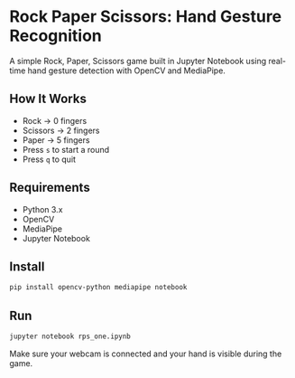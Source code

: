 # Rock Paper Scissors: Hand Gesture Recognition

A simple Rock, Paper, Scissors game built in Jupyter Notebook using real-time hand gesture detection with OpenCV and MediaPipe.

## How It Works

- Rock → 0 fingers  
- Scissors → 2 fingers  
- Paper → 5 fingers  
- Press `s` to start a round  
- Press `q` to quit

## Requirements

- Python 3.x  
- OpenCV  
- MediaPipe  
- Jupyter Notebook

## Install

```bash
pip install opencv-python mediapipe notebook
```

## Run

```bash
jupyter notebook rps_one.ipynb
```

Make sure your webcam is connected and your hand is visible during the game.
